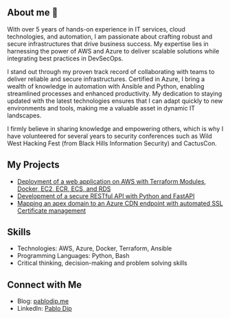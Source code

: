 ## About me 👋

With over 5 years of hands-on experience in IT services, cloud technologies, and automation, I am passionate about crafting robust and secure infrastructures that drive business success. My expertise lies in harnessing the power of AWS and Azure to deliver scalable solutions while integrating best practices in DevSecOps.

I stand out through my proven track record of collaborating with teams to deliver reliable and secure infrastructures. Certified in Azure, I bring a wealth of knowledge in automation with Ansible and Python, enabling streamlined processes and enhanced productivity. My dedication to staying updated with the latest technologies ensures that I can adapt quickly to new environments and tools, making me a valuable asset in dynamic IT landscapes.

I firmly believe in sharing knowledge and empowering others, which is why I have volunteered for several years to security conferences such as Wild West Hacking Fest (from Black Hills Information Security) and CactusCon.

## My Projects
- [Deployment of a web application on AWS with Terraform Modules, Docker, EC2, ECR, ECS, and RDS](https://github.com/pdnt/rz-infrastructure-ecs)
- [Development of a secure RESTful API with Python and FastAPI](https://github.com/pdnt/fastapi-app)
- [Mapping an apex domain to an Azure CDN endpoint with automated SSL Certificate management](https://www.dippablo.com/post/mapping-an-apex-domain-to-an-azure-cdn-endpoint-with-automated-ssl-certificate-management/)

## Skills
- Technologies: AWS, Azure, Docker, Terraform, Ansible
- Programming Languages: Python, Bash
- Critical thinking, decision-making and problem solving skills

## Connect with Me
- Blog: [pablodip.me](https://www.dippablo.com/)
- LinkedIn: [Pablo Dip](https://www.linkedin.com/in/pablo-dip/)
